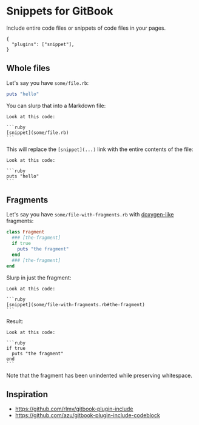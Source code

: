 # Snippets for GitBook

Include entire code files or snippets of code files in your pages.

```
{
  "plugins": ["snippet"],
}
```

## Whole files

Let's say you have `some/file.rb`:

```ruby
puts "hello"
```

You can slurp that into a Markdown file:

    Look at this code:

    ```ruby
    [snippet](some/file.rb)
    ```

This will replace the `[snippet](...)` link with the entire contents of the file:

    Look at this code:

    ```ruby
    puts "hello"
    ```

## Fragments

Let's say you have `some/file-with-fragments.rb` with [doxygen-like](https://www.stack.nl/~dimitri/doxygen/manual/commands.html#cmdsnippet) fragments:

```ruby
class Fragment
  ### [the-fragment]
  if true
    puts "the fragment"
  end
  ### [the-fragment]
end
```

Slurp in just the fragment:

    Look at this code:

    ```ruby
    [snippet](some/file-with-fragments.rb#the-fragment)
    ```

Result:

    Look at this code:

    ```ruby
    if true
      puts "the fragment"
    end
    ```

Note that the fragment has been unindented while preserving whitespace.

## Inspiration

* https://github.com/rlmv/gitbook-plugin-include
* https://github.com/azu/gitbook-plugin-include-codeblock
